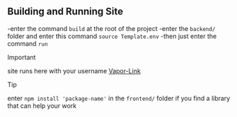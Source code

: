 ## Building and Running Site
-enter the command `build` at the root of the project
-enter the `backend/` folder and enter this command `source Template.env`
-then just enter the command `run`

>[!IMPORTANT]
>site runs here with your username [Vapor-Link](https://codermerlin.academy/vapor/user-name/)

>[!TIP]
>enter `npm install 'package-name'` in the `frontend/` folder if you find a library that can help your work





